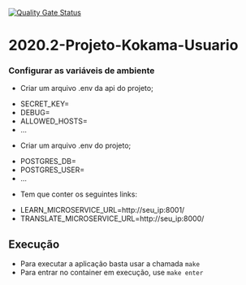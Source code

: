 [![Quality Gate Status](https://sonarcloud.io/api/project_badges/measure?project=fga-eps-mds_2020.2-Projeto-Kokama-Usuario&metric=alert_status)](https://sonarcloud.io/dashboard?id=fga-eps-mds_2020.2-Projeto-Kokama-Usuario)

# 2020.2-Projeto-Kokama-Usuario

### Configurar as variáveis de ambiente
* Criar um arquivo .env da api do projeto;
- SECRET_KEY=
- DEBUG=
- ALLOWED_HOSTS=
- ...

* Criar um arquivo .env do projeto;
 - POSTGRES_DB=
 - POSTGRES_USER=
- ...
* Tem que conter os seguintes links:
 - LEARN_MICROSERVICE_URL=http://seu_ip:8001/
 - TRANSLATE_MICROSERVICE_URL=http://seu_ip:8000/

## Execução

* Para executar a aplicação basta usar a chamada `make`
* Para entrar no container em execução, use `make enter`
